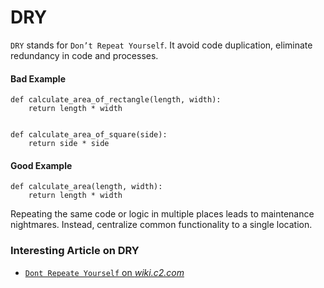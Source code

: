 # DRY
`DRY` stands for `Don’t Repeat Yourself`. It avoid code duplication, eliminate redundancy in code and processes.

#### Bad Example
```
def calculate_area_of_rectangle(length, width):
    return length * width


def calculate_area_of_square(side):
    return side * side

```
#### Good Example
```
def calculate_area(length, width):
    return length * width

```

Repeating the same code or logic in multiple places leads to maintenance nightmares. Instead, centralize common functionality to a single location.

### Interesting Article on DRY
- [`Dont Repeate Yourself` on *wiki.c2.com*](./wiki.c2.com.md)